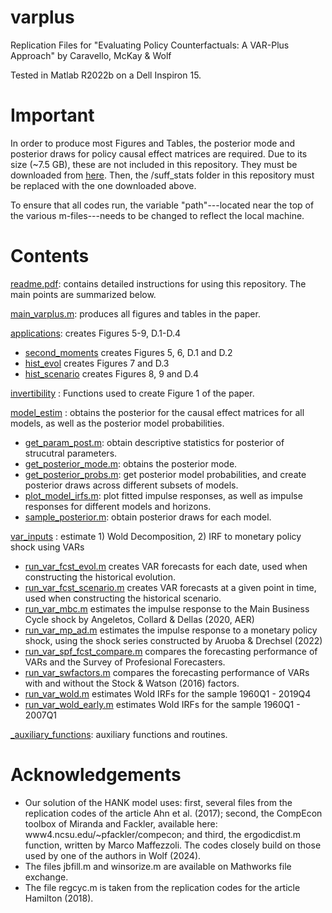 # varplus
 Replication Files for "Evaluating Policy Counterfactuals: A VAR-Plus Approach" by Caravello, McKay & Wolf

Tested in Matlab R2022b on a Dell Inspiron 15.
# Important
In order to produce most Figures and Tables, the posterior mode and posterior draws for policy causal effect matrices are required.
Due to its size (~7.5 GB), these are not included in this repository. They must be downloaded from [here](https://www.dropbox.com/scl/fo/zi78j833q1py3w312dm0x/ADee6QczKcb7dqTgQXxRTwY?rlkey=ryb5ilyx0ywjftk2j1lmsz882&e=1&dl=0). Then, the /suff_stats folder in this repository must be replaced with the one downloaded above. 

To ensure that all codes run, the variable "path"---located near the top of the various m-files---needs to be changed to reflect the local machine.

# Contents
[readme.pdf](https://github.com/tcaravello/varplus/blob/main/varplus_readme.pdf): contains detailed instructions for using this repository. The main points are summarized below.

[main_varplus.m](https://github.com/tcaravello/varplus/blob/main/main_varplus.m): produces all figures and tables in the paper.

[applications](https://github.com/tcaravello/varplus/tree/main/applications): creates Figures 5-9, D.1-D.4
* [second_moments](https://github.com/tcaravello/varplus/tree/main/applications/second_moments) creates Figures 5, 6, D.1 and D.2
* [hist_evol](https://github.com/tcaravello/varplus/tree/main/applications/hist_evol) creates Figures 7 and D.3
* [hist_scenario](https://github.com/tcaravello/varplus/tree/main/applications/hist_scenario) creates Figures 8, 9 and D.4

[invertibility](https://github.com/tcaravello/varplus/tree/main/invertibility) : Functions used to create Figure 1 of the paper.

[model_estim](https://github.com/tcaravello/varplus/tree/main/model_estim) : obtains the posterior for the causal effect matrices for all models, as well as the posterior model probabilities.
* [get_param_post.m](https://github.com/tcaravello/varplus/tree/main/model_estim/get_param_post.m): obtain descriptive statistics for posterior of strucutral parameters.
* [get_posterior_mode.m](https://github.com/tcaravello/varplus/tree/main/model_estim/get_posterior_mode.m): obtains the posterior mode.
* [get_posterior_probs.m](https://github.com/tcaravello/varplus/tree/main/model_estim/get_posterior_probs.m): get posterior model probabilities, and create posterior draws across different subsets of models.
* [plot_model_irfs.m](https://github.com/tcaravello/varplus/tree/main/model_estim/plot_model_irfs.m): plot fitted impulse responses, as well as impulse responses for different models and horizons.
* [sample_posterior.m](https://github.com/tcaravello/varplus/tree/main/model_estim/sample_posterior.m): obtain posterior draws for each model.

[var_inputs](https://github.com/tcaravello/varplus/tree/main/var_inputs) : estimate 1) Wold Decomposition, 2) IRF to monetary policy shock using VARs

* [run_var_fcst_evol.m](https://github.com/tcaravello/varplus/tree/main/var_inputs/run_var_fcst_evol.m) creates VAR forecasts for each date, used when constructing the historical evolution.
* [run_var_fcst_scenario.m](https://github.com/tcaravello/varplus/tree/main/var_inputs/run_var_fcst_scenario.m) creates VAR forecasts at a given point in time, used when constructing the historical scenario.
* [run_var_mbc.m](https://github.com/tcaravello/varplus/tree/main/var_inputs/run_var_mbc.m) estimates the impulse response to the Main Business Cycle shock by Angeletos, Collard & Dellas (2020, AER)
* [run_var_mp_ad.m](https://github.com/tcaravello/varplus/tree/main/var_inputs/run_var_mp_ad.m) estimates the impulse response to a monetary policy shock, using the shock series constructed by Aruoba & Drechsel (2022)
* [run_var_spf_fcst_compare.m](https://github.com/tcaravello/varplus/tree/main/var_inputs/run_var_spf_fcst_compare.m) compares the forecasting performance of VARs and the Survey of Profesional Forecasters.
* [run_var_swfactors.m](https://github.com/tcaravello/varplus/tree/main/var_inputs/run_var_swfactors.m) compares the forecasting performance of VARs with and without the Stock & Watson (2016) factors.
* [run_var_wold.m](https://github.com/tcaravello/varplus/tree/main/var_inputs/run_var_wold.m) estimates Wold IRFs for the sample 1960Q1 - 2019Q4
* [run_var_wold_early.m](https://github.com/tcaravello/varplus/tree/main/var_inputs/run_var_wold_early.m) estimates Wold IRFs for the sample 1960Q1 - 2007Q1

[_auxiliary_functions](https://github.com/tcaravello/varplus/tree/main/_auxiliary_functions): auxiliary functions and routines.

# Acknowledgements
* Our solution of the HANK model uses: first, several files from the replication codes of the article Ahn et al. (2017); second, the CompEcon toolbox of Miranda and Fackler, available here: www4.ncsu.edu/~pfackler/compecon; and third, the ergodicdist.m
function, written by Marco Maffezzoli. The codes closely build on those used by one of the authors in Wolf (2024).
* The files jbfill.m and winsorize.m are available on Mathworks file exchange.
* The file regcyc.m is taken from the replication codes for the article Hamilton (2018).


